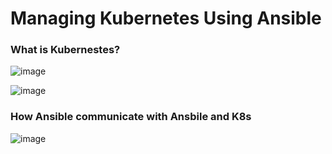 # Managing Kubernetes Using Ansible

### What is Kubernestes?

![image](https://user-images.githubusercontent.com/25337881/199392152-aa518f4e-4068-4e30-a01c-e7ab52030ad3.png)


![image](https://user-images.githubusercontent.com/25337881/199392266-9c2e50d7-6eb2-4a63-9e11-ad14e13995f7.png)


### How Ansible communicate with Ansbile and K8s

![image](https://user-images.githubusercontent.com/25337881/199392110-ddd30177-1431-49bb-91e8-407eba6d1957.png)
